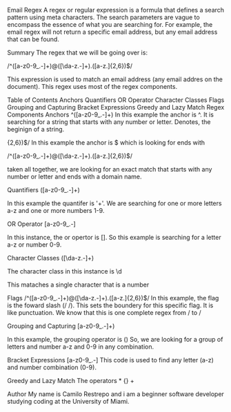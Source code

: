 Email Regex
A regex or regular expression is a formula that defines a search pattern using meta characters. The search parameters are vague to encompass the essence of what you are searching for. For example, the email regex will not return a specific email address, but any email address that can be found. 

Summary
The regex that we will be going over is:

/^([a-z0-9_\.-]+)@([\da-z\.-]+)\.([a-z\.]{2,6})$/

This expression is used to match an email address (any email addres on the document). This regex uses most of the regex components.

Table of Contents
Anchors
Quantifiers
OR Operator
Character Classes
Flags
Grouping and Capturing
Bracket Expressions
Greedy and Lazy Match
Regex Components
Anchors
^([a-z0-9_\.-]+) In this example the anchor is ^. It is searching for a string that starts with any number or letter. Denotes, the beginign of a string.

{2,6})$/ In this example the anchor is $ which is looking for ends with

/^([a-z0-9_\.-]+)@([\da-z\.-]+)\.([a-z\.]{2,6})$/

taken all together, we are looking for an exact match that starts with any number or letter and ends with a domain name.

Quantifiers
([a-z0-9_\.-]+)

In this example the quantifer is '+'. We are searching for one or more letters a-z and one or more numbers 1-9.

OR Operator
[a-z0-9_\.-]

In this instance, the or opertor is []. So this example is searching for a letter a-z or number 0-9.

Character Classes
([\da-z\.-]+)

The character class in this instance is \d

This mataches a single character that is a number

Flags
/^([a-z0-9_\.-]+)@([\da-z\.-]+)\.([a-z\.]{2,6})$/ In this example, the flag is the foward slash (/ /). This sets the boundery for this specific flag. It is like punctuation. We know that this is one complete regex from / to /

Grouping and Capturing
[a-z0-9_.-]+)

In this example, the grouping operator is () So, we are looking for a group of letters and number a-z and 0-9 in any combination.

Bracket Expressions
[a-z0-9_\.-] This code is used to find any letter (a-z) and number combination (0-9).

Greedy and Lazy Match
The operators * {} +

Author
My name is Camilo Restrepo and i am a beginner software developer studying coding at the University of Miami.